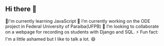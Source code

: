## Hi there 👋

🌱I'm currently learning JavaScript
🔭 I’m currently working on the ODE project in Federal University of Paraiba(UFPB)
👯 I’m looking to collaborate on a webpage for recording os students with Django and SQL.
⚡ Fun fact: I'm a little ashamed but I like to talk a lot. 😄

<!--
**joaoguilhermeS/joaoguilhermeS** is a ✨ _special_ ✨ repository because its `README.md` (this file) appears on your GitHub profile.

Here are some ideas to get you started:

- 🔭 I’m currently working on ...
- 🌱 I’m currently learning ...
- 👯 I’m looking to collaborate on ...
- 🤔 I’m looking for help with ...
- 💬 Ask me about ...
- 📫 How to reach me: ...
- 😄 Pronouns: ...
- ⚡ Fun fact: ...
-->
